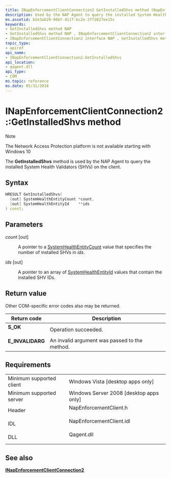 ```yaml
---
title: INapEnforcementClientConnection2 GetInstalledShvs method (NapEnforcementClient.h)
description: Used by the NAP Agent to query the installed System Health Validators (SHVs) on the client.
ms.assetid: b2e3ab29-90bf-4117-bc2e-2ff2827ee15c
keywords:
- GetInstalledShvs method NAP
- GetInstalledShvs method NAP , INapEnforcementClientConnection2 interface
- INapEnforcementClientConnection2 interface NAP , GetInstalledShvs method
topic_type:
- apiref
api_name:
- INapEnforcementClientConnection2.GetInstalledShvs
api_location:
- qagent.dll
api_type:
- COM
ms.topic: reference
ms.date: 05/31/2018
---
```


# INapEnforcementClientConnection2::GetInstalledShvs method

> [!Note]  
> The Network Access Protection platform is not available starting with Windows 10

 

The **GetInstalledShvs** method is used by the NAP Agent to query the installed System Health Validators (SHVs) on the client.

## Syntax


```C++
HRESULT GetInstalledShvs(
  [out] SystemHealthEntityCount *count,
  [out] SystemHealthEntityId    **ids
) const;
```



## Parameters

<dl> <dt>

*count* \[out\]
</dt> <dd>

A pointer to a [SystemHealthEntityCount](nap-datatypes.md) value that specifies the number of installed SHVs in *ids*.

</dd> <dt>

*ids* \[out\]
</dt> <dd>

A pointer to an array of [SystemHealthEntityId](nap-datatypes.md) values that contain the installed SHV IDs.

</dd> </dl>

## Return value

Other COM-specific error codes also may be returned.



| Return code                                                                                   | Description                                              |
|-----------------------------------------------------------------------------------------------|----------------------------------------------------------|
| <dl> <dt>**S\_OK** </dt> </dl>         | Operation succeeded.<br/>                          |
| <dl> <dt>**E\_INVALIDARG** </dt> </dl> | An invalid argument was passed to the method.<br/> |



 

## Requirements



|                                     |                                                                                                     |
|-------------------------------------|-----------------------------------------------------------------------------------------------------|
| Minimum supported client<br/> | Windows Vista \[desktop apps only\]<br/>                                                      |
| Minimum supported server<br/> | Windows Server 2008 \[desktop apps only\]<br/>                                                |
| Header<br/>                   | <dl> <dt>NapEnforcementClient.h</dt> </dl>   |
| IDL<br/>                      | <dl> <dt>NapEnforcementClient.idl</dt> </dl> |
| DLL<br/>                      | <dl> <dt>Qagent.dll</dt> </dl>               |



## See also

<dl> <dt>

[**INapEnforcementClientConnection2**](inapenforcementclientconnection2.md)
</dt> </dl>

 

 





